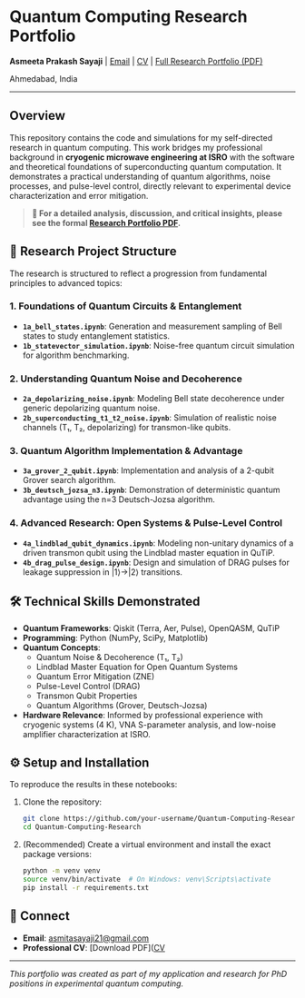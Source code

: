 # Quantum Computing Research Portfolio

**Asmeeta Prakash Sayaji** | [Email](mailto:asmitasayaji21@gmail.com) | [CV](Asmeeta_Quantum_CV.pdf) | [Full Research Portfolio (PDF)](Research_Portfolio_Asmeeta_Prakash_Sayaji.pdf)

Ahmedabad, India

---

## Overview

This repository contains the code and simulations for my self-directed research in quantum computing. This work bridges my professional background in **cryogenic microwave engineering at ISRO** with the software and theoretical foundations of superconducting quantum computation. It demonstrates a practical understanding of quantum algorithms, noise processes, and pulse-level control, directly relevant to experimental device characterization and error mitigation.

> **📄 For a detailed analysis, discussion, and critical insights, please see the formal [Research Portfolio PDF](Research_Portfolio_Asmeeta_Prakash_Sayaji.pdf).**

## 📁 Research Project Structure

The research is structured to reflect a progression from fundamental principles to advanced topics:

### 1. Foundations of Quantum Circuits & Entanglement
*   **`1a_bell_states.ipynb`**: Generation and measurement sampling of Bell states to study entanglement statistics.
*   **`1b_statevector_simulation.ipynb`**: Noise-free quantum circuit simulation for algorithm benchmarking.

### 2. Understanding Quantum Noise and Decoherence
*   **`2a_depolarizing_noise.ipynb`**: Modeling Bell state decoherence under generic depolarizing quantum noise.
*   **`2b_superconducting_t1_t2_noise.ipynb`**: Simulation of realistic noise channels (T₁, T₂, depolarizing) for transmon-like qubits.

### 3. Quantum Algorithm Implementation & Advantage
*   **`3a_grover_2_qubit.ipynb`**: Implementation and analysis of a 2-qubit Grover search algorithm.
*   **`3b_deutsch_jozsa_n3.ipynb`**: Demonstration of deterministic quantum advantage using the n=3 Deutsch-Jozsa algorithm.

### 4. Advanced Research: Open Systems & Pulse-Level Control
*   **`4a_lindblad_qubit_dynamics.ipynb`**: Modeling non-unitary dynamics of a driven transmon qubit using the Lindblad master equation in QuTiP.
*   **`4b_drag_pulse_design.ipynb`**: Design and simulation of DRAG pulses for leakage suppression in |1⟩→|2⟩ transitions.

## 🛠️ Technical Skills Demonstrated

*   **Quantum Frameworks**: Qiskit (Terra, Aer, Pulse), OpenQASM, QuTiP
*   **Programming**: Python (NumPy, SciPy, Matplotlib)
*   **Quantum Concepts**:
    *   Quantum Noise & Decoherence (T₁, T₂)
    *   Lindblad Master Equation for Open Quantum Systems
    *   Quantum Error Mitigation (ZNE)
    *   Pulse-Level Control (DRAG)
    *   Transmon Qubit Properties
    *   Quantum Algorithms (Grover, Deutsch-Jozsa)
*   **Hardware Relevance**: Informed by professional experience with cryogenic systems (4 K), VNA S-parameter analysis, and low-noise amplifier characterization at ISRO.

## ⚙️ Setup and Installation

To reproduce the results in these notebooks:

1.  Clone the repository:
    ```bash
    git clone https://github.com/your-username/Quantum-Computing-Research.git
    cd Quantum-Computing-Research
    ```

2.  (Recommended) Create a virtual environment and install the exact package versions:
    ```bash
    python -m venv venv
    source venv/bin/activate  # On Windows: venv\Scripts\activate
    pip install -r requirements.txt
    ```

## 🔗 Connect

*   **Email**: asmitasayaji21@gmail.com
*   **Professional CV**: [Download PDF]([CV](Asmeeta_Quantum_CV.pdf)

---

*This portfolio was created as part of my application and research for PhD positions in experimental quantum computing.*
